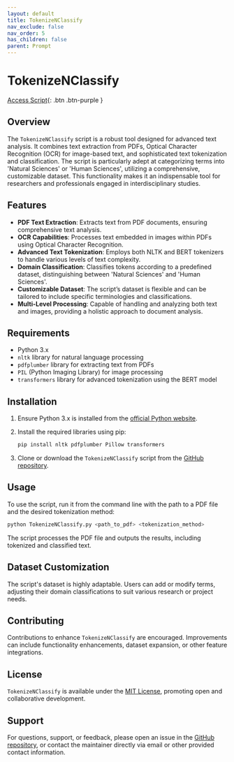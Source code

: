 ```yaml
---
layout: default
title: TokenizeNClassify
nav_exclude: false
nav_order: 5
has_children: false
parent: Prompt
---
```


# TokenizeNClassify

[Access Script](https://github.com/ResilienceAnalytics/Python-Code/blob/main/TokenizeNClassify.py){: .btn .btn-purple }

## Overview

The `TokenizeNClassify` script is a robust tool designed for advanced text analysis. It combines text extraction from PDFs, Optical Character Recognition (OCR) for image-based text, and sophisticated text tokenization and classification. The script is particularly adept at categorizing terms into 'Natural Sciences' or 'Human Sciences', utilizing a comprehensive, customizable dataset. This functionality makes it an indispensable tool for researchers and professionals engaged in interdisciplinary studies.

## Features

- **PDF Text Extraction**: Extracts text from PDF documents, ensuring comprehensive text analysis.
- **OCR Capabilities**: Processes text embedded in images within PDFs using Optical Character Recognition.
- **Advanced Text Tokenization**: Employs both NLTK and BERT tokenizers to handle various levels of text complexity.
- **Domain Classification**: Classifies tokens according to a predefined dataset, distinguishing between 'Natural Sciences' and 'Human Sciences'.
- **Customizable Dataset**: The script’s dataset is flexible and can be tailored to include specific terminologies and classifications.
- **Multi-Level Processing**: Capable of handling and analyzing both text and images, providing a holistic approach to document analysis.

## Requirements

- Python 3.x
- `nltk` library for natural language processing
- `pdfplumber` library for extracting text from PDFs
- `PIL` (Python Imaging Library) for image processing
- `transformers` library for advanced tokenization using the BERT model

## Installation

1. Ensure Python 3.x is installed from the [official Python website](https://www.python.org/downloads/).
2. Install the required libraries using pip:

   ```bash
   pip install nltk pdfplumber Pillow transformers
   ```

3. Clone or download the `TokenizeNClassify` script from the [GitHub repository](https://github.com/ResilienceAnalytics/Python-Code/blob/main/TokenizeNClassify.py).

## Usage

To use the script, run it from the command line with the path to a PDF file and the desired tokenization method:

```bash
python TokenizeNClassify.py <path_to_pdf> <tokenization_method>
```

The script processes the PDF file and outputs the results, including tokenized and classified text.

## Dataset Customization

The script's dataset is highly adaptable. Users can add or modify terms, adjusting their domain classifications to suit various research or project needs.

## Contributing

Contributions to enhance `TokenizeNClassify` are encouraged. Improvements can include functionality enhancements, dataset expansion, or other feature integrations.

## License

`TokenizeNClassify` is available under the [MIT License](https://opensource.org/licenses/MIT), promoting open and collaborative development.

## Support

For questions, support, or feedback, please open an issue in the [GitHub repository](https://github.com/ResilienceAnalytics/Python-Code/issues), or contact the maintainer directly via email or other provided contact information.

